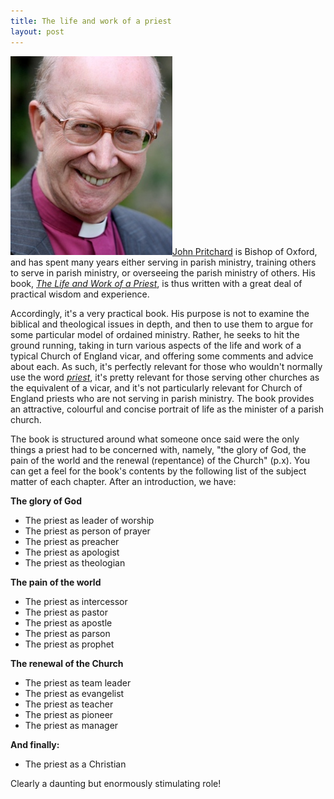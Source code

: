 ```yaml
---
title: The life and work of a priest
layout: post
---
```

[<img src="/assets/johnpritchard.jpg" title="John Pritchard" alt="John Pritchard" class="alignright">John Pritchard](http://www.oxford.anglican.org/who-we-are/oxford/bishop-of-oxford/) is Bishop of Oxford, and has spent many years either serving in parish ministry, training others to serve in parish ministry, or overseeing the parish ministry of others. His book, [_The Life and Work of a Priest_](http://www.spckpublishing.co.uk/shop/life-and-work-of-a-priest-the/), is thus written with a great deal of practical wisdom and experience.

Accordingly, it's a very practical book. His purpose is not to examine the biblical and theological issues in depth, and then to use them to argue for some particular model of ordained ministry. Rather, he seeks to hit the ground running, taking in turn various aspects of the life and work of a typical Church of England vicar, and offering some comments and advice about each. As such, it's perfectly relevant for those who wouldn't normally use the word [_priest_](/2014/02/24/when-is-a-priest-not-a-priest/), it's pretty relevant for those serving other churches as the equivalent of a vicar, and it's not particularly relevant for Church of England priests who are not serving in parish ministry. The book provides an attractive, colourful and concise portrait of life as the minister of a parish church.

The book is structured around what someone once said were the only things a priest had to be concerned with, namely, "the glory of God, the pain of the world and the renewal (repentance) of the Church" (p.x). You can get a feel for the book's contents by the following list of the subject matter of each chapter. After an introduction, we have:

**The glory of God**

- The priest as leader of worship
- The priest as person of prayer
- The priest as preacher
- The priest as apologist
- The priest as theologian

**The pain of the world**

- The priest as intercessor
- The priest as pastor
- The priest as apostle
- The priest as parson
- The priest as prophet

**The renewal of the Church**

- The priest as team leader
- The priest as evangelist
- The priest as teacher
- The priest as pioneer
- The priest as manager

**And finally:**

- The priest as a Christian

Clearly a daunting but enormously stimulating role!